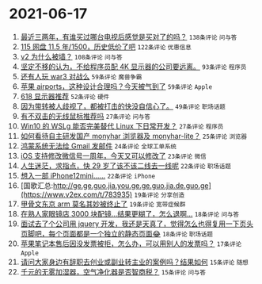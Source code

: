 # 2021-06-17

1. [最近三两年，有谁买过哪台电视后感觉是买对了的吗？](https://www.v2ex.com/t/783896) `138条评论` `问与答`
1. [115 网盘 11.5 年/1500，历史低价了吧](https://www.v2ex.com/t/783907) `122条评论` `优惠信息`
1. [v2 为什么被墙？](https://www.v2ex.com/t/784004) `108条评论` `问与答`
1. [坚定不移的认为，不给程序员配 4K 显示器的公司要远离。](https://www.v2ex.com/t/783988) `93条评论` `程序员`
1. [还有人玩 war3 对战么](https://www.v2ex.com/t/783872) `59条评论` `魔兽争霸`
1. [苹果 airports，这种设计合理吗？今天被气到了](https://www.v2ex.com/t/783913) `59条评论` `Apple`
1. [618 显示器推荐](https://www.v2ex.com/t/783869) `52条评论` `硬件`
1. [因为带转被人歧视了，都被打击的快没自信心了。](https://www.v2ex.com/t/783976) `49条评论` `职场话题`
1. [有不双击的无线鼠标推荐吗](https://www.v2ex.com/t/783989) `27条评论` `问与答`
1. [Win10 的 WSLg 能否完美替代 Linux 下日常开发？](https://www.v2ex.com/t/783953) `27条评论` `程序员`
1. [如何看待自主研发国产 monyhar 浏览器及 monyhar-lite？](https://www.v2ex.com/t/784024) `25条评论` `浏览器`
1. [鸿蒙系统无法给 Gmail 发邮件](https://www.v2ex.com/t/783978) `24条评论` `全球工单系统`
1. [iOS 支持修改微信号一周年，今天又可以修改了](https://www.v2ex.com/t/783877) `23条评论` `微信`
1. [人生迷茫，求指点，快 29 岁了该不该二线去一线呢](https://www.v2ex.com/t/783999) `22条评论` `职场话题`
1. [想入一部 iPhone12mini......](https://www.v2ex.com/t/783882) `22条评论` `iPhone`
1. [国歌汇总:http://ge.ge.guo.jia.you.ge.ge.guo.jia.de.guo.ge](https://www.v2ex.com/t/783935) `19条评论` `分享创造`
1. [甲骨文东京 arm 莫名其妙被终止了](https://www.v2ex.com/t/783867) `19条评论` `宽带症候群`
1. [在熟人家眼镜店 3000 块配镜...结果更糊了，怎么退啊...](https://www.v2ex.com/t/784011) `18条评论` `问与答`
1. [面试去了个公司用 jquery 开发，我还是天真了，觉得怎么也得复用一下页头页脚吧，每个页面都是一个独立的静态页面😂](https://www.v2ex.com/t/783945) `18条评论` `职场话题`
1. [苹果笔记本售后因没发票被拒，怎么办，可以用别人的发票吗？](https://www.v2ex.com/t/784051) `17条评论` `Apple`
1. [请问大家身边有辞职去创业或副业转主业的案例吗？结果如何](https://www.v2ex.com/t/783883) `15条评论` `随想`
1. [千元的无雾加湿器，空气净化器是否智商税？](https://www.v2ex.com/t/783880) `15条评论` `问与答`
